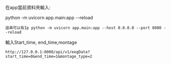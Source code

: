 在app當前資料夾輸入:

python -m uvicorn app.main:app --reload

`這串可以有Ip python -m uvicorn app.main:app --host 0.0.0.0 --port 8080 --reload`

輸入Start_time, end_time,montage

`http://127.0.0.1:8000/api/v1/eegData?start_time=0&end_time=1&montage_type=2`
